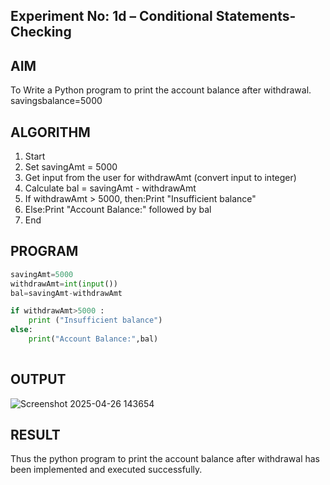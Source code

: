 ## Experiment No: 1d – Conditional Statements- Checking

## AIM  
To Write a Python program to print the account balance after withdrawal.
savingsbalance=5000
## ALGORITHM  
1. Start
2. Set savingAmt = 5000
3. Get input from the user for withdrawAmt (convert input to integer)
4. Calculate bal = savingAmt - withdrawAmt
5. If withdrawAmt > 5000, then:Print "Insufficient balance"
6. Else:Print "Account Balance:" followed by bal
7. End

## PROGRAM
```python
savingAmt=5000
withdrawAmt=int(input())
bal=savingAmt-withdrawAmt

if withdrawAmt>5000 :
	print ("Insufficient balance")
else:
    print("Account Balance:",bal)
	
```

## OUTPUT
![Screenshot 2025-04-26 143654](https://github.com/user-attachments/assets/f8bc7b9d-163a-444e-a4ee-a72988fc0ca1)


## RESULT
Thus the python program to print the account balance after withdrawal has been implemented and executed successfully.
